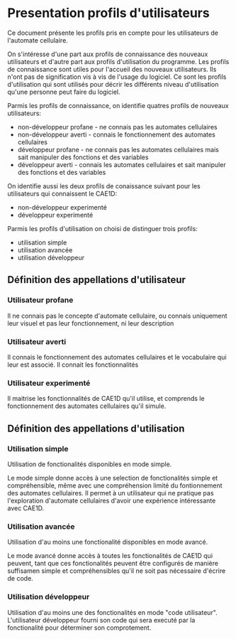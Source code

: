 # Presentation profils d'utilisateurs

Ce document présente les profils pris en compte pour les utilisateurs de l'automate cellulaire.

On s'intéresse d'une part aux profils de connaissance des nouveaux utilisateurs et d'autre part aux profils d'utilisation du programme. Les profils de connaissance sont utiles pour l'accueil des nouveaux utilisateurs. Ils n'ont pas de signification vis à vis de l'usage du logiciel. Ce sont les profils d'utilisation qui sont utilisés pour décrir les différents niveau d'utilisation qu'une personne peut faire du logiciel.

Parmis les profils de connaissance, on identifie quatres profils de nouveaux utilisateurs:

- non-développeur profane - ne connais pas les automates cellulaires
- non-développeur averti - connais le fonctionnement des automates cellulaires
- développeur profane - ne connais pas les automates cellulaires mais sait manipuler des fonctions et des variables
- développeur averti - connais les automates cellulaires et sait manipuler des fonctions et des variables

On identifie aussi les deux profils de conaissance suivant pour les utilisateurs qui connaissent le CAE1D:

- non-développeur experimenté
- développeur experimenté

Parmis les profils d'utilisation on choisi de distinguer trois profils:

- utilisation simple
- utilisation avancée
- utilisation développeur

## Définition des appellations d'utilisateur

### Utilisateur profane

Il ne connais pas le concepte d'automate cellulaire, ou connais uniquement leur visuel et pas leur fonctionnement, ni leur description

### Utilisateur averti

Il connais le fonctionnement des automates cellulaires et le vocabulaire qui leur est associé. Il connait les fonctionnalités

### Utilisateur experimenté

Il maitrise les fonctionnalités de CAE1D qu'il utilise, et comprends le fonctionnement des automates cellulaires qu'il simule.

## Définition des appellations d'utilisation

### Utilisation simple

Utilisation de fonctionalités disponibles en mode simple.

Le mode simple donne accès à une selection de fonctionalités simple et compréhensible, même avec une compréhension limité du fontionnement des automates cellulaires. Il permet à un utilisateur qui ne pratique pas l'exploration d'automate cellulaires d'avoir une expérience intéressante avec CAE1D.

### Utilisation avancée

Utilisation d'au moins une fonctionalité disponibles en mode avancé.

Le mode avancé donne accès à toutes les fonctionalités de CAE1D qui peuvent, tant que ces fonctionalités peuvent être configurés de manière suffisamen simple et compréhensibles qu'il ne soit pas nécessaire d'écrire de code.

### Utilisation développeur

Utilisation d'au moins une des fonctionalités en mode "code utilisateur". L'utilisateur développeur fourni son code qui sera executé par la fonctionalité pour déterminer son comprotement.
